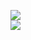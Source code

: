 [![](https://img.shields.io/badge/Made%20With-Github%20Spray-lightgrey.svg?style=for-the-badge&logo=github)](https://github.com/Annihil/github-spray#734)  
[![](https://i.imgur.com/2DrTn0Z.gif)](https://github.com/Annihil/github-spray)